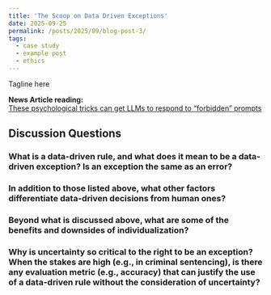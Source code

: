 ```yaml
---
title: 'The Scoop on Data Driven Exceptions'
date: 2025-09-25
permalink: /posts/2025/09/blog-post-3/
tags:
  - case study
  - example post
  - ethics
---
```


Tagline here

**News Article reading:**  
[These psychological tricks can get LLMs to respond to “forbidden” prompts](https://arstechnica.com/science/2025/09/these-psychological-tricks-can-get-llms-to-respond-to-forbidden-prompts/)

Discussion Questions
---
### What is a data-driven rule, and what does it mean to be a data-driven exception? Is an exception the same as an error?


### In addition to those listed above, what other factors differentiate data-driven decisions from human ones?


### Beyond what is discussed above, what are some of the benefits and downsides of individualization?


### Why is uncertainty so critical to the right to be an exception? When the stakes are high (e.g., in criminal sentencing), is there any evaluation metric (e.g., accuracy) that can justify the use of a data-driven rule without the consideration of uncertainty?
